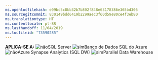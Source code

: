 ```yaml
---
ms.openlocfilehash: e99bc5c8bb32b7b802f848e63178386e365bd305
ms.sourcegitcommit: 830149bdd6419b2299aec3f60d59e80ce4f3eb80
ms.translationtype: HT
ms.contentlocale: pt-BR
ms.lasthandoff: 11/04/2019
ms.locfileid: "73590285"
---
```

<Token>**APLICA-SE A:** ![não](media/no.png)SQL Server ![sim](media/yes.png)Banco de Dados SQL do Azure ![não](media/yes.png)Azure Synapse Analytics (SQL DW) ![sim](media/yes.png)Parallel Data Warehouse </Token>
